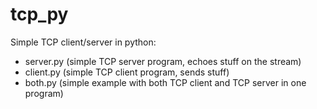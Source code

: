 # tcp_py

Simple TCP client/server in python:

- server.py (simple TCP server program, echoes stuff on the stream)
- client.py (simple TCP client program, sends stuff)
- both.py (simple example with both TCP client and TCP server in one program)
